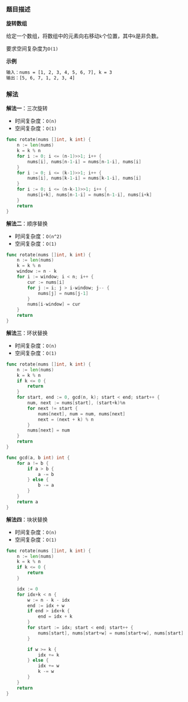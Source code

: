### 题目描述

**旋转数组**

给定一个数组，将数组中的元素向右移动`k`个位置，其中`k`是非负数。

要求空间复杂度为`O(1)`

**示例**

```bash
输入：nums = [1, 2, 3, 4, 5, 6, 7], k = 3
输出：[5, 6, 7, 1, 2, 3, 4]
```

### 解法

**解法一**：三次旋转

- 时间复杂度：`O(n)`
- 空间复杂度：`O(1)`

```go
func rotate(nums []int, k int) {
	n := len(nums)
	k = k % n
	for i := 0; i <= (n-1)>>1; i++ {
		nums[i], nums[n-1-i] = nums[n-1-i], nums[i]
	}
	for i := 0; i <= (k-1)>>1; i++ {
		nums[i], nums[k-1-i] = nums[k-1-i], nums[i]
	}
	for i := 0; i <= (n-k-1)>>1; i++ {
		nums[i+k], nums[n-1-i] = nums[n-1-i], nums[i+k]
	}
	return
}
```

**解法二**：顺序替换

- 时间复杂度：`O(n^2)`
- 空间复杂度：`O(1)`

```go
func rotate(nums []int, k int) {
	n := len(nums)
	k = k % n
	window := n - k
	for i := window; i < n; i++ {
		cur := nums[i]
		for j := i; j > i-window; j-- {
			nums[j] = nums[j-1]
		}
		nums[i-window] = cur
	}
	return
}
```

**解法三**：环状替换

- 时间复杂度：`O(n)`
- 空间复杂度：`O(1)`

```go
func rotate(nums []int, k int) {
	n := len(nums)
	k = k % n
	if k <= 0 {
		return
	}
	for start, end := 0, gcd(n, k); start < end; start++ {
		num, next := nums[start], (start+k)%n
		for next != start {
			nums[next], num = num, nums[next]
			next = (next + k) % n
		}
		nums[next] = num
	}
	return
}

func gcd(a, b int) int {
	for a != b {
		if a > b {
			a -= b
		} else {
			b -= a
		}
	}
	return a
}
```

**解法四**：块状替换

- 时间复杂度：`O(n)`
- 空间复杂度：`O(1)`

```go
func rotate(nums []int, k int) {
	n := len(nums)
	k = k % n
	if k <= 0 {
		return
	}

	idx := 0
	for idx+k < n {
		w := n - k - idx
		end := idx + w
		if end > idx+k {
			end = idx + k
		}
		for start := idx; start < end; start++ {
			nums[start], nums[start+w] = nums[start+w], nums[start]
		}

		if w >= k {
			idx += k
		} else {
			idx += w
			k -= w
		}
	}
	return
}
```

